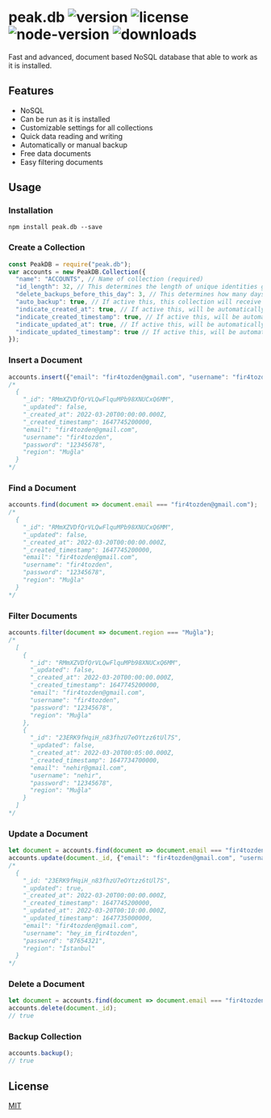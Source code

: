 # peak.db ![version](https://badgen.net/npm/v/peak.db) ![license](https://badgen.net/npm/license/peak.db) ![node-version](https://badgen.net/npm/node/peak.db) ![downloads](https://badgen.net/npm/dt/peak.db)

Fast and advanced, document based NoSQL database that able to work as it is installed.

## Features

  * NoSQL
  * Can be run as it is installed
  * Customizable settings for all collections
  * Quick data reading and writing
  * Automatically or manual backup
  * Free data documents
  * Easy filtering documents

## Usage

### Installation
```
npm install peak.db --save
```

### Create a Collection
```js
const PeakDB = require("peak.db");
var accounts = new PeakDB.Collection({
  "name": "ACCOUNTS", // Name of collection (required)
  "id_length": 32, // This determines the length of unique identities given to documents. (no required, default: 32)
  "delete_backups_before_this_day": 3, // This determines how many days of backups will be deleted. (no required, default: 3)
  "auto_backup": true, // If active this, this collection will receive automatic backups. (no required, default: false)
  "indicate_created_at": true, // If active this, will be automatically specified date when documents are created. (no required, default: false)
  "indicate_created_timestamp": true, // If active this, will be automatically specified timestamp when documents are created. (no required, default: false)
  "indicate_updated_at": true, // If active this, will be automatically specified date when documents are updated. (no required, default: false)
  "indicate_updated_timestamp": true // If active this, will be automatically specified timestamp when documents are updated. (no required, default: false)
});
```

### Insert a Document
```js
accounts.insert({"email": "fir4tozden@gmail.com", "username": "fir4tozden", "password": "12345678", "region": "Muğla"});
/*
  {
    "_id": "RMmXZVDfQrVLQwFlquMPb98XNUCxQ6MM",
    "_updated": false,
    "_created_at": 2022-03-20T00:00:00.000Z,
    "_created_timestamp": 1647745200000,
    "email": "fir4tozden@gmail.com",
    "username": "fir4tozden",
    "password": "12345678",
    "region": "Muğla"
  }
*/
```

### Find a Document
```js
accounts.find(document => document.email === "fir4tozden@gmail.com");
/*
  {
    "_id": "RMmXZVDfQrVLQwFlquMPb98XNUCxQ6MM",
    "_updated": false,
    "_created_at": 2022-03-20T00:00:00.000Z,
    "_created_timestamp": 1647745200000,
    "email": "fir4tozden@gmail.com",
    "username": "fir4tozden",
    "password": "12345678",
    "region": "Muğla"
  }
*/
```

### Filter Documents
```js
accounts.filter(document => document.region === "Muğla");
/*
  [
    {
      "_id": "RMmXZVDfQrVLQwFlquMPb98XNUCxQ6MM",
      "_updated": false,
      "_created_at": 2022-03-20T00:00:00.000Z,
      "_created_timestamp": 1647745200000,
      "email": "fir4tozden@gmail.com",
      "username": "fir4tozden",
      "password": "12345678",
      "region": "Muğla"
    },
    {
      "_id": "23ERK9fHqiH_n83fhzU7eOYtzz6tUl7S",
      "_updated": false,
      "_created_at": 2022-03-20T00:05:00.000Z,
      "_created_timestamp": 1647734700000,
      "email": "nehir@gmail.com",
      "username": "nehir",
      "password": "12345678",
      "region": "Muğla"
    }
  ]
*/
```

### Update a Document
```js
let document = accounts.find(document => document.email === "fir4tozden@gmail.com");
accounts.update(document._id, {"email": "fir4tozden@gmail.com", "username": "hey_im_fir4tozden", "password": "87654321", "region": "İstanbul"});
/*
  {
    "_id: "23ERK9fHqiH_n83fhzU7eOYtzz6tUl7S",
    "_updated": true,
    "_created_at": 2022-03-20T00:00:00.000Z,
    "_created_timestamp": 1647745200000,
    "_updated_at": 2022-03-20T00:10:00.000Z,
    "_updated_timestamp": 1647735000000,
    "email": "fir4tozden@gmail.com",
    "username": "hey_im_fir4tozden",
    "password": "87654321",
    "region": "İstanbul"
  }
*/
```

### Delete a Document
```js
let document = accounts.find(document => document.email === "fir4tozden@gmail.com");
accounts.delete(document._id);
// true
```

### Backup Collection
```js
accounts.backup();
// true
```

## License
[MIT](LICENSE.md)
